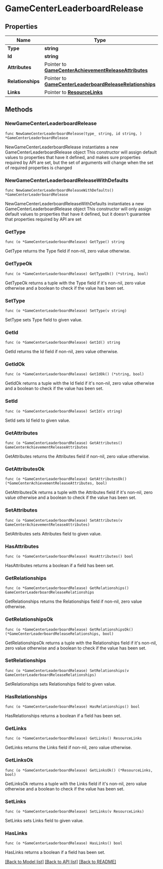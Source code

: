 # GameCenterLeaderboardRelease

## Properties

Name | Type | Description | Notes
------------ | ------------- | ------------- | -------------
**Type** | **string** |  | 
**Id** | **string** |  | 
**Attributes** | Pointer to [**GameCenterAchievementReleaseAttributes**](GameCenterAchievementReleaseAttributes.md) |  | [optional] 
**Relationships** | Pointer to [**GameCenterLeaderboardReleaseRelationships**](GameCenterLeaderboardReleaseRelationships.md) |  | [optional] 
**Links** | Pointer to [**ResourceLinks**](ResourceLinks.md) |  | [optional] 

## Methods

### NewGameCenterLeaderboardRelease

`func NewGameCenterLeaderboardRelease(type_ string, id string, ) *GameCenterLeaderboardRelease`

NewGameCenterLeaderboardRelease instantiates a new GameCenterLeaderboardRelease object
This constructor will assign default values to properties that have it defined,
and makes sure properties required by API are set, but the set of arguments
will change when the set of required properties is changed

### NewGameCenterLeaderboardReleaseWithDefaults

`func NewGameCenterLeaderboardReleaseWithDefaults() *GameCenterLeaderboardRelease`

NewGameCenterLeaderboardReleaseWithDefaults instantiates a new GameCenterLeaderboardRelease object
This constructor will only assign default values to properties that have it defined,
but it doesn't guarantee that properties required by API are set

### GetType

`func (o *GameCenterLeaderboardRelease) GetType() string`

GetType returns the Type field if non-nil, zero value otherwise.

### GetTypeOk

`func (o *GameCenterLeaderboardRelease) GetTypeOk() (*string, bool)`

GetTypeOk returns a tuple with the Type field if it's non-nil, zero value otherwise
and a boolean to check if the value has been set.

### SetType

`func (o *GameCenterLeaderboardRelease) SetType(v string)`

SetType sets Type field to given value.


### GetId

`func (o *GameCenterLeaderboardRelease) GetId() string`

GetId returns the Id field if non-nil, zero value otherwise.

### GetIdOk

`func (o *GameCenterLeaderboardRelease) GetIdOk() (*string, bool)`

GetIdOk returns a tuple with the Id field if it's non-nil, zero value otherwise
and a boolean to check if the value has been set.

### SetId

`func (o *GameCenterLeaderboardRelease) SetId(v string)`

SetId sets Id field to given value.


### GetAttributes

`func (o *GameCenterLeaderboardRelease) GetAttributes() GameCenterAchievementReleaseAttributes`

GetAttributes returns the Attributes field if non-nil, zero value otherwise.

### GetAttributesOk

`func (o *GameCenterLeaderboardRelease) GetAttributesOk() (*GameCenterAchievementReleaseAttributes, bool)`

GetAttributesOk returns a tuple with the Attributes field if it's non-nil, zero value otherwise
and a boolean to check if the value has been set.

### SetAttributes

`func (o *GameCenterLeaderboardRelease) SetAttributes(v GameCenterAchievementReleaseAttributes)`

SetAttributes sets Attributes field to given value.

### HasAttributes

`func (o *GameCenterLeaderboardRelease) HasAttributes() bool`

HasAttributes returns a boolean if a field has been set.

### GetRelationships

`func (o *GameCenterLeaderboardRelease) GetRelationships() GameCenterLeaderboardReleaseRelationships`

GetRelationships returns the Relationships field if non-nil, zero value otherwise.

### GetRelationshipsOk

`func (o *GameCenterLeaderboardRelease) GetRelationshipsOk() (*GameCenterLeaderboardReleaseRelationships, bool)`

GetRelationshipsOk returns a tuple with the Relationships field if it's non-nil, zero value otherwise
and a boolean to check if the value has been set.

### SetRelationships

`func (o *GameCenterLeaderboardRelease) SetRelationships(v GameCenterLeaderboardReleaseRelationships)`

SetRelationships sets Relationships field to given value.

### HasRelationships

`func (o *GameCenterLeaderboardRelease) HasRelationships() bool`

HasRelationships returns a boolean if a field has been set.

### GetLinks

`func (o *GameCenterLeaderboardRelease) GetLinks() ResourceLinks`

GetLinks returns the Links field if non-nil, zero value otherwise.

### GetLinksOk

`func (o *GameCenterLeaderboardRelease) GetLinksOk() (*ResourceLinks, bool)`

GetLinksOk returns a tuple with the Links field if it's non-nil, zero value otherwise
and a boolean to check if the value has been set.

### SetLinks

`func (o *GameCenterLeaderboardRelease) SetLinks(v ResourceLinks)`

SetLinks sets Links field to given value.

### HasLinks

`func (o *GameCenterLeaderboardRelease) HasLinks() bool`

HasLinks returns a boolean if a field has been set.


[[Back to Model list]](../README.md#documentation-for-models) [[Back to API list]](../README.md#documentation-for-api-endpoints) [[Back to README]](../README.md)


